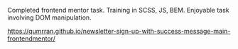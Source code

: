 
Completed frontend mentor task. Training in SCSS, JS, BEM. Enjoyable task involving DOM manipulation.

 https://qumrran.github.io/newsletter-sign-up-with-success-message-main-frontendmentor/
